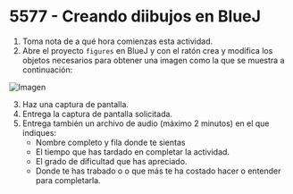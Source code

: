 # 5577 - Creando diibujos en BlueJ

1. Toma nota de a qué hora comienzas esta actividad.
2. Abre el proyecto `figures` en BlueJ y con el ratón crea y modifica los objetos necesarios para obtener una imagen como la que se muestra a continuación:

  ![Imagen](0449.png)

3. Haz una captura de pantalla.
4. Entrega la captura de pantalla solicitada.
7. Entrega también un archivo de audio (máximo 2 minutos) en el que indiques:
    - Nombre completo y fila donde te sientas
    - El tiempo que has tardado en completar la actividad.
    - El grado de dificultad que has apreciado.
    - Donde te has trabado o o que más te ha costado hacer o entender para completarla.
